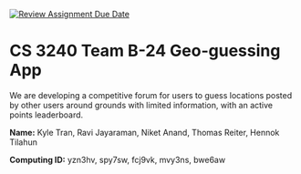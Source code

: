 [![Review Assignment Due Date](https://classroom.github.com/assets/deadline-readme-button-24ddc0f5d75046c5622901739e7c5dd533143b0c8e959d652212380cedb1ea36.svg)](https://classroom.github.com/a/xHnRfY9D)
# CS 3240 Team B-24 Geo-guessing App
We are developing a competitive forum for users to guess locations posted by other users around grounds with limited information, with an active points leaderboard. 

__Name:__ Kyle Tran, Ravi Jayaraman, Niket Anand, Thomas Reiter, Hennok Tilahun

__Computing ID:__ yzn3hv, spy7sw, fcj9vk, mvy3ns, bwe6aw

